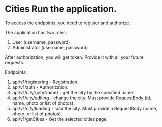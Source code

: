 # Cities Run the application. 

To access the endpoints, you need to register and authorize. 

The application has two roles: 
  1. User (username, password) 
  2. Administrator (username, password) 
 
 After authorization, you will get token. Provide it with all your future requests. 
 
 Endpoints: 
  1. api/v1/registering - Registration. 
  2. api/v1/auth - Authorization. 
  3. api/v1/city/{cityName} - get the city by the specified name. 
  4. api/v1/city/editing - change the city. Must provide RequestBody (id, name, photo or list of photos). 
  5. api/v1/city/loading - load the city. Must provide a RequestBody (name, photo, or list of photos). 
  6. api/v1/getCities - Get the selected cities page.
